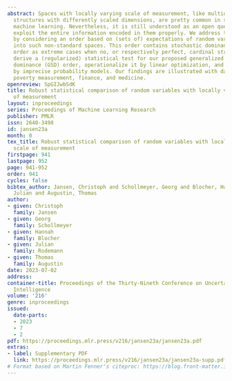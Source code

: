```yaml
---
abstract: Spaces with locally varying scale of measurement, like multidimensional
  structures with differently scaled dimensions, are pretty common in statistics and
  machine learning. Nevertheless, it is still understood as an open question how to
  exploit the entire information encoded in them properly. We address this problem
  by considering an order based on (sets of) expectations of random variables mapping
  into such non-standard spaces. This order contains stochastic dominance and expectation
  order as extreme cases when no, or respectively perfect, cardinal structure is given.  We
  derive a (regularized) statistical test for our proposed generalized stochastic
  dominance (GSD) order, operationalize it by linear optimization, and robustify it
  by imprecise probability models. Our findings are illustrated with data from multidimensional
  poverty measurement, finance, and medicine.
openreview: SpGIJwbSdK
title: Robust statistical comparison of random variables with locally varying scale
  of measurement
layout: inproceedings
series: Proceedings of Machine Learning Research
publisher: PMLR
issn: 2640-3498
id: jansen23a
month: 0
tex_title: Robust statistical comparison of random variables with locally varying
  scale of measurement
firstpage: 941
lastpage: 952
page: 941-952
order: 941
cycles: false
bibtex_author: Jansen, Christoph and Schollmeyer, Georg and Blocher, Hannah and Rodemann,
  Julian and Augustin, Thomas
author:
- given: Christoph
  family: Jansen
- given: Georg
  family: Schollmeyer
- given: Hannah
  family: Blocher
- given: Julian
  family: Rodemann
- given: Thomas
  family: Augustin
date: 2023-07-02
address:
container-title: Proceedings of the Thirty-Nineth Conference on Uncertainty in Artificial
  Intelligence
volume: '216'
genre: inproceedings
issued:
  date-parts:
  - 2023
  - 7
  - 2
pdf: https://proceedings.mlr.press/v216/jansen23a/jansen23a.pdf
extras:
- label: Supplementary PDF
  link: https://proceedings.mlr.press/v216/jansen23a/jansen23a-supp.pdf
# Format based on Martin Fenner's citeproc: https://blog.front-matter.io/posts/citeproc-yaml-for-bibliographies/
---
```


